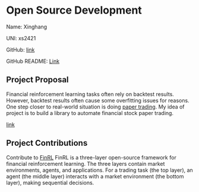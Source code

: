 # Open Source Development

Name: Xinghang

UNI: xs2421

GitHub: [link](https://github.com/everssun)

GitHub README: [Link](https://github.com/everssun/everssun/blob/main/README.md)

## Project Proposal

Financial reinforcement learning tasks often rely on backtest results. However, backtest results often cause some overfitting issues for reasons. One step closer to real-world situation is doing [paper trading](https://www.tradingview.com/support/solutions/43000516466-paper-trading-main-functionality/). My idea of project is to build a library to automate financial stock paper trading.

[link](../projects/python/FinRL-paper_trading-sun.md)

## Project Contributions

Contribute to [FinRL](https://github.com/AI4Finance-Foundation/FinRL)
FinRL is a three-layer open-source framework for financial reinforcement learning. The three layers contain market environments, agents, and applications. For a trading task (the top layer), an agent (the middle layer) interacts with a market environment (the bottom layer), making sequential decisions.
